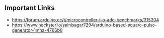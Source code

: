 ## Important Links
- https://forum.arduino.cc/t/microcontroller-i-o-adc-benchmarks/315304
- https://www.hackster.io/sainisagar7294/arduino-based-square-pulse-generator-1mhz-4766b0
